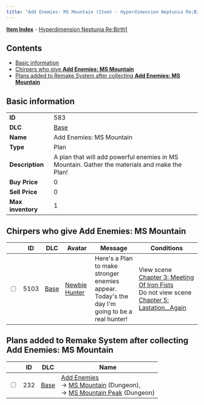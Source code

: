 ```yaml
---
title: "Add Enemies: MS Mountain (Item) - Hyperdimension Neptunia Re;Birth1"
---
```


[**Item Index**](/neptunia/rb1/item/index.html) - [Hyperdimension Neptunia Re;Birth1](/neptunia/rb1)

## Contents

- [Basic information](#basic-information)
- [Chirpers who give **Add Enemies: MS Mountain**](#chirpers-who-give-add-enemies-ms-mountain)
- [Plans added to Remake System after collecting **Add Enemies: MS Mountain**](#plans-added-to-remake-system-after-collecting-add-enemies-ms-mountain)

## Basic information

|   |   |
| -- | -- |
| **ID** | 583 |
| **DLC** | [Base](/neptunia/rb1/dlc/1-base.html) |
| **Name** | Add Enemies: MS Mountain |
| **Type** | Plan |
| **Description** | A plan that will add powerful enemies in MS Mountain. Gather the materials and make the Plan! |
| **Buy Price** | 0 |
| **Sell Price** | 0 |
| **Max inventory** | 1 |


## Chirpers who give **Add Enemies: MS Mountain**

|    | ID | DLC | Avatar | Message | Conditions |
| -- | -- | --- | ------ | ------- | ---------- |
| <input type="checkbox" id="rb1-chirper-event-1-5103" class="trackbox" /> | 5103 | [Base](/neptunia/rb1/dlc/1-base.html) | [Newbie Hunter](/neptunia/rb1/undefined/1-228-newbie-hunter.html) | Here's a Plan to make stronger enemies appear.<br />Today's the day I'm going to be a real hunter! | View scene [Chapter 3: Meeting Of Iron Fists](/neptunia/rb1/scene/1-303-chapter-3-meeting-of-iron-fists.html)<br />Do not view scene [Chapter 5: Lastation...Again](/neptunia/rb1/scene/1-501-chapter-5-lastation-again.html) |


## Plans added to Remake System after collecting **Add Enemies: MS Mountain**

|    | ID | DLC | Name |
| -- | -- | --- | ---- |
| <input type="checkbox" id="rb1-remake-1-232" class="trackbox" /> | 232 | [Base](/neptunia/rb1/dlc/1-base.html) | [Add Enemies](/neptunia/rb1/remake/1-232-add-enemies.html)<br /> → [MS Mountain](/neptunia/rb1/dungeon/1-8-ms-mountain.html) (Dungeon),<br /> → [MS Mountain Peak](/neptunia/rb1/dungeon/1-26-ms-mountain-peak.html) (Dungeon) |
